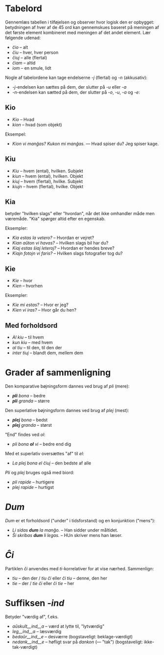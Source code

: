 # Tabelord

Gennemlæs tabellen i tilføjelsen og observer hvor logisk den er opbygget: betydningen af hver af de 45 ord kan gennemskues baseret på meningen af det første element kombineret med meningen af det andet element. Lær følgende udenad:

- *ĉio*  – alt
- *ĉiu*  – hver, hver person
- *ĉiuj*  – alle (flertal)
- *ĉiam* – altid
- *iom* – en smule, lidt

Nogle af tabelordene kan tage endelserne *-j* (flertal) og *-n* (akkusativ):

- *-j*-endelsen kan sættes på dem, der slutter på *-u* eller *-a*
- *-n*-endelsen kan sætted på dem, der slutter på *-o*, *-u*, *-a* og *-e*:

## Kio 

- *Kio* – Hvad
- *kion* – hvad (som objekt)

Eksempel: 

- *Kion vi manĝas? Kukon mi manĝas.* — Hvad spiser du? Jeg spiser kage.

## Kiu
- *Kiu* – hvem (ental), hvilken. Subjekt
- *kiun* – hvem (ental), hvilken. Objekt
- *kiuj* – hvem (flertal), hvilke. Subjekt
- *kiujn* – hvem (flertal), hvilke. Objekt

## Kia

betyder "hvilken slags" eller "hvordan", når det ikke omhandler måde men væremåde. "Kia" spørger altid efter en egenskab.

Eksempler:

- *Kia estas la vetero?* – Hvordan er vejret?
- *Kian aŭton vi havas?* – Hvilken slags bil har du?
- *Kiaj estas ŝiaj leteroj?* – Hvordan er hendes breve?
- *Kiajn fotojn vi faris?* – Hvilken slags fotografier tog du?

## Kie

- *Kie* – hvor
- *Kien* – hvorhen

Eksempler:

- *Kie mi estas?* – Hvor er jeg?
- *Kien vi iras?* – Hvor går du hen?

## Med forholdsord

- *Al kiu* – til hvem
- *kun kiu* – med hvem
- *al tiu* – til den, til den der
- *inter tiuj* – blandt dem, mellem dem

# Grader af sammenligning

Den komparative bøjningsform dannes ved brug af *pli* (mere):

- *__pli__ bona* – bedre
- *__pli__ granda* – større

Den superlative bøjningsform dannes ved brug af *plej* (mest):

- *__plej__ bona* – bedst
- *__plej__ granda* – størst

"End" findes ved *ol*:

- *pli bona __ol__ vi* – bedre end dig

Med et superlativ oversættes "af" til *el*: 

- *La plej bona el ĉiuj* – den bedste af alle

*Pli* og *plej* bruges også med biord:

- *pli rapide* – hurtigere
- *plej rapide* – hurtigst

# *Dum* 

*Dum* er et forholdsord ("under" i tidsforstand) og en konjunktion ("mens"):

- *Li sidas __dum__ la manĝo.* – Han sidder under måltidet.
- *Ŝi skribas __dum__ li legas.* – HUn skriver mens han læser.

# *Ĉi*

Partiklen *ĉi* anvendes med *ti*-korrelativer for at vise nærhed. Sammenlign:

- *tiu* – den der / *tiu ĉi* eller *ĉi tiu* – denne, den her
- *tie* – der / *tie ĉi* eller *ĉi tie* – her

# Suffiksen *-ind*

Betyder "værdig af", f.eks.

- *aŭskult__ind__a* – værd at lytte til, "lytværdig"
- *leg__ind__a* – læsværdig
- *bedaŭr__ind__e* – desværre (bogstaveligt: beklage-værdigt)
- *nedank__ind__e* – høfligt svar på *dankon* (— "tak") (bogstaveligt: ikke-tak-værdigt)

 
